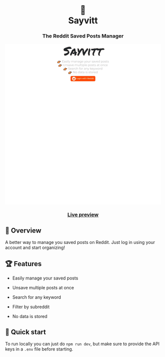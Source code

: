 <h1 align="center">🧡<br>
  Sayvitt
</h1>
<h3 align="center">The Reddit Saved Posts Manager</h3>

<img src="./preview/sayvitt.gif" align="center" />
<h3 align="center"><a href="https://sayvitt.herokuapp.com" target="_blank">Live preview </a></h3>

## 💬 Overview

A better way to manage you saved posts on Reddit. Just log in using your account and start organizing!

## 🏆 Features

- Easily manage your saved posts

- Unsave multiple posts at once

- Search for any keyword

- Filter by subreddit

- No data is stored

## 🚀 Quick start

To run locally you can just do `npm run dev`, but make sure to provide the API keys in a `.env` file before starting.
